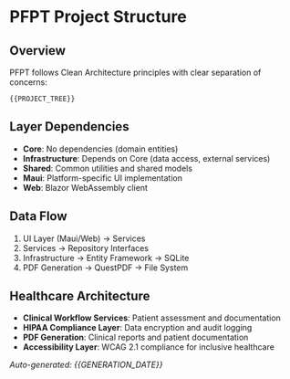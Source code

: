 # PFPT Project Structure

## Overview

PFPT follows Clean Architecture principles with clear separation of concerns:

```
{{PROJECT_TREE}}
```

## Layer Dependencies

- **Core**: No dependencies (domain entities)
- **Infrastructure**: Depends on Core (data access, external services)
- **Shared**: Common utilities and shared models
- **Maui**: Platform-specific UI implementation
- **Web**: Blazor WebAssembly client

## Data Flow

1. UI Layer (Maui/Web) → Services
2. Services → Repository Interfaces  
3. Infrastructure → Entity Framework → SQLite
4. PDF Generation → QuestPDF → File System

## Healthcare Architecture

- **Clinical Workflow Services**: Patient assessment and documentation
- **HIPAA Compliance Layer**: Data encryption and audit logging
- **PDF Generation**: Clinical reports and patient documentation
- **Accessibility Layer**: WCAG 2.1 compliance for inclusive healthcare

_Auto-generated: {{GENERATION_DATE}}_